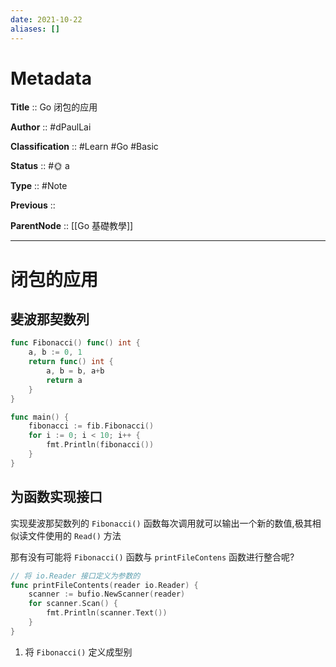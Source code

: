 ```yaml
---
date: 2021-10-22
aliases: []
---
```


# Metadata

**Title** 	  :: Go 闭包的应用

**Author** :: #dPaulLai 

**Classification** :: #Learn #Go #Basic 

**Status**  :: #🌞 a

**Type** 	:: #Note 

**Previous** :: 

**ParentNode** :: [[Go 基礎教學]]

---

# 闭包的应用

## 斐波那契数列

```go
func Fibonacci() func() int {
	a, b := 0, 1
	return func() int {
		a, b = b, a+b
		return a
	}
}

func main() {
	fibonacci := fib.Fibonacci()
	for i := 0; i < 10; i++ {
		fmt.Println(fibonacci())
	}
}
```

## 为函数实现接口

实现斐波那契数列的 `Fibonacci()` 函数每次调用就可以输出一个新的数值,极其相似读文件使用的 `Read()` 方法

那有没有可能将 `Fibonacci()` 函数与 `printFileContens` 函数进行整合呢?

```go
// 将 io.Reader 接口定义为参数的
func printFileContents(reader io.Reader) {
	scanner := bufio.NewScanner(reader)
	for scanner.Scan() {
		fmt.Println(scanner.Text())
	}
}
```

1. 将 `Fibonacci()` 定义成型别

```go

```
